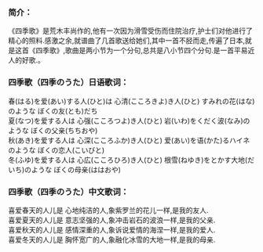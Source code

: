 

### 简介：

《四季歌》是荒木丰尚作的,他有一次因为滑雪受伤而住院治疗,护士们对他进行了精心的照料.感激之余,就谱曲了几首歌送给她们,其中一首不胫而走,传遍了日本,就是这首《四季歌》,歌曲是两小节为一个分句,总共是八小节四个分句.是一首平易近人的好歌.。  

### 四季歌（四季のうた）日语歌词：

春(はる)を爱(あい)する人(ひと)は 心清(こころきよ)き人(ひと) すみれの花(はな)のような ぼくの友(とも)だち  
夏(なつ)を爱する人は 心强(こころつよ)き人(ひと) 岩(いわ)をくだく波(なみ)のような ぼくの父亲(ちちおや)  
秋(あき)を爱する人は 心深(こころふか)き人(ひと) 爱(あい)を语(かた)るハイネのような ぼくの恋人(こいびと)  
冬(ふゆ)を爱する人は 心広(こころひろ)き人(ひと) 根雪(ねゆき)をとかす大地(だいち)のような ぼくの母亲(ははおや)

### 四季歌（四季のうた）中文歌词：

喜爱春天的人儿是 心地纯洁的人,象紫罗兰的花儿一样,是我的友人.  
喜爱夏天的人儿是 意志坚强的人,象冲击岩石的波浪一样,是我的父亲.  
喜爱秋天的人儿是 感情深重的人,象诉说爱情的海涅一样,是我的爱人.  
喜爱冬天的人儿是 胸怀宽广的人,象融化冰雪的大地一样,是我的母亲.  

